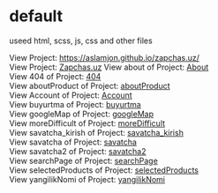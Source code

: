 # default
useed html, scss, js, css and other files

View Project: https://aslamjon.github.io/zapchas.uz/<br> 
View Project: <a href="https://aslamjon.github.io/zapchas.uz/" target="_blank">Zapchas.uz</a> 
View about of Project: <a href="https://aslamjon.github.io/zapchas.uz/aboutMe.html" target="_blank">About</a> <br>
View 404 of Project: <a href="https://aslamjon.github.io/zapchas.uz/404.html" target="_blank">404</a> <br>
View aboutProduct of Project: <a href="https://aslamjon.github.io/zapchas.uz/aboutProduct.html" target="_blank">aboutProduct</a> <br>
View Account of Project: <a href="https://aslamjon.github.io/zapchas.uz/Account.html" target="_blank">Account</a> <br>
View buyurtma of Project: <a href="https://aslamjon.github.io/zapchas.uz/buyurtma.html" target="_blank">buyurtma</a> <br>
View googleMap of Project: <a href="https://aslamjon.github.io/zapchas.uz/googleMap.html" target="_blank">googleMap</a> <br>
View moreDifficult of Project: <a href="https://aslamjon.github.io/zapchas.uz/moreDifficult.html" target="_blank">moreDifficult</a> <br>
View savatcha_kirish of Project: <a href="https://aslamjon.github.io/zapchas.uz/savatcha_kirish.html" target="_blank">savatcha_kirish</a> <br>
View savatcha of Project: <a href="https://aslamjon.github.io/zapchas.uz/savatcha.html" target="_blank">savatcha</a> <br>
View savatcha2 of Project: <a href="https://aslamjon.github.io/zapchas.uz/savatcha2.html" target="_blank">savatcha2</a> <br>
View searchPage of Project: <a href="https://aslamjon.github.io/zapchas.uz/searchPage.html" target="_blank">searchPage</a> <br>
View selectedProducts of Project: <a href="https://aslamjon.github.io/zapchas.uz/selectedProducts.html" target="_blank">selectedProducts</a> <br>
View yangilikNomi of Project: <a href="https://aslamjon.github.io/zapchas.uz/yangilikNomi.html" target="_blank">yangilikNomi</a> <br>
